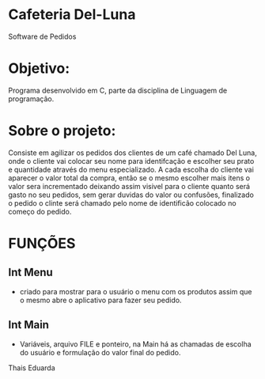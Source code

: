 #  Cafeteria Del-Luna
Software de Pedidos 
# Objetivo:
Programa desenvolvido em C, parte da disciplina de Linguagem de programação.
# Sobre o projeto:
Consiste em agilizar os pedidos dos clientes de um café chamado Del Luna, onde o cliente vai colocar seu nome para identifcação e escolher seu prato e quantidade através do menu especializado. A cada escolha do cliente vai aparecer o valor total da compra, então se o mesmo escolher mais itens o valor sera incrementado deixando assim visivel para o cliente quanto será gasto no seu pedidos, sem gerar duvidas do valor ou confusões, finalizado o pedido o clinte será chamado pelo nome de identificão colocado no começo do pedido.
# FUNÇÕES
## Int Menu
- criado para mostrar para o usuário o menu com os produtos assim que o mesmo abre o aplicativo para fazer seu pedido.
## Int Main
- Variáveis, arquivo FILE e ponteiro, na Main há as chamadas de escolha do usuário e formulação do valor final do pedido.

Thais Eduarda 
